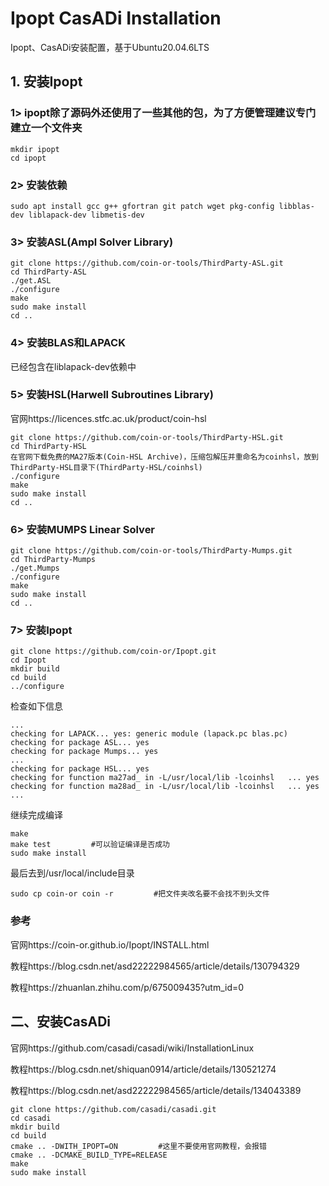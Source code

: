 # Ipopt CasADi Installation

Ipopt、CasADi安装配置，基于Ubuntu20.04.6LTS

## 1. 安装Ipopt

### 1> ipopt除了源码外还使用了一些其他的包，为了方便管理建议专门建立一个文件夹

```
mkdir ipopt
cd ipopt
```

### 2> 安装依赖

```
sudo apt install gcc g++ gfortran git patch wget pkg-config libblas-dev liblapack-dev libmetis-dev
```

### 3> 安装ASL(Ampl Solver Library)

```
git clone https://github.com/coin-or-tools/ThirdParty-ASL.git
cd ThirdParty-ASL
./get.ASL
./configure
make
sudo make install
cd ..
```

### 4> 安装BLAS和LAPACK


已经包含在liblapack-dev依赖中


### 5> 安装HSL(Harwell Subroutines Library)

官网https://licences.stfc.ac.uk/product/coin-hsl
```
git clone https://github.com/coin-or-tools/ThirdParty-HSL.git
cd ThirdParty-HSL
在官网下载免费的MA27版本(Coin-HSL Archive)，压缩包解压并重命名为coinhsl，放到ThirdParty-HSL目录下(ThirdParty-HSL/coinhsl)
./configure
make
sudo make install
cd ..
```

### 6> 安装MUMPS Linear Solver 

```
git clone https://github.com/coin-or-tools/ThirdParty-Mumps.git
cd ThirdParty-Mumps
./get.Mumps
./configure
make
sudo make install
cd ..
```

### 7> 安装Ipopt

```
git clone https://github.com/coin-or/Ipopt.git
cd Ipopt
mkdir build
cd build
../configure
```

检查如下信息

```
...
checking for LAPACK... yes: generic module (lapack.pc blas.pc)
checking for package ASL... yes
checking for package Mumps... yes
...
checking for package HSL... yes
checking for function ma27ad_ in -L/usr/local/lib -lcoinhsl   ... yes
checking for function ma28ad_ in -L/usr/local/lib -lcoinhsl   ... yes
...
```

继续完成编译

```
make 
make test         #可以验证编译是否成功
sudo make install
```

最后去到/usr/local/include目录

```
sudo cp coin-or coin -r         #把文件夹改名要不会找不到头文件
```

### 参考

官网https://coin-or.github.io/Ipopt/INSTALL.html

教程https://blog.csdn.net/asd22222984565/article/details/130794329

教程https://zhuanlan.zhihu.com/p/675009435?utm_id=0


## 二、安装CasADi

官网https://github.com/casadi/casadi/wiki/InstallationLinux

教程https://blog.csdn.net/shiquan0914/article/details/130521274

教程https://blog.csdn.net/asd22222984565/article/details/134043389

```
git clone https://github.com/casadi/casadi.git
cd casadi
mkdir build
cd build
cmake .. -DWITH_IPOPT=ON         #这里不要使用官网教程，会报错
cmake .. -DCMAKE_BUILD_TYPE=RELEASE
make
sudo make install
```

